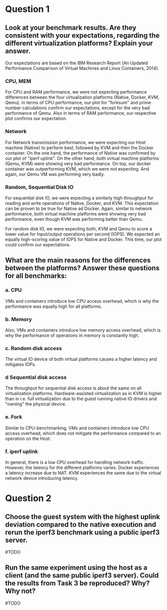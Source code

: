 # Question 1
## Look at your benchmark results. Are they consistent with your expectations, regarding the different virtualization platforms? Explain your answer. 

Our expectations are based on the IBM Research Report (An Updated Performance Comparison of Virtual Machines and Linux Containers, 2014).

### CPU, MEM

For CPU and RAM performance, we were not expecting performance differences between the four virtualization platforms (Native, Docker, KVM, Qemu). In terms of CPU performance, our plot for "forksum" and prime number calculations confirm our expectations, except for the very bad performance of Qemu. Also in terms of RAM performance, our respective plot confirms our expectation.

### Network 

For Network transmission performance, we were expecting our Host machine (Native) to perform best, followed by KVM and then the Docker container. On the one hand, the performance of Native was confirmed by our plot of "iperf uplink". On the other hand, both virtual machine platforms (Qemu, KVM) were showing very bad performance. On top, our docker container was outperforming KVM, which we were not expecting. And again, our Qemu VM was performing very badly.

### Random, Sequential Disk IO

For sequential disk IO, we were expecting a similarly high throughput for reading and write operations of Native, Docker, and KVM. This expectation can be proven to be true for Native ad Docker. Again, similar to network performance, both virtual machine platforms were showing very bad performance, even though KVM was performing better than Qemu.

For random disk IO, we were expecting both, KVM and Qemu to score a lower value for Input/output operations per second (IOPS). We expected an equally high-scoring value of IOPS for Native and Docker. This time, our plot could confirm our expectations.

## What are the main reasons for the differences between the platforms? Answer these questions for all benchmarks:

### a. CPU
VMs and containers introduce low CPU access overhead, which is why the performance was equally high for all platforms.
### b. Memory
Also, VMs and containers introduce low memory access overhead, which is why the performance of operations in memory is constantly high.
### c. Random disk access
The virtual IO device of both virtual platforms causes a higher latency and mitigates IOPs.
### d Sequential disk access
The throughput for sequential disk access is about the same on all virtualization platforms. Hardware-assisted virtualization as in KVM is higher than in i.e. full virtualization due to the guest running native IO drivers and "owning" the physical device.
### e. Fork
Similar to CPU-benchmarking, VMs and containers introduce low CPU access overhead, which does not mitigate the performance compared to an operation on the Host.
### f. iperf uplink
In general, there is a low CPU overhead for handling network traffic. However, the latency for the different platforms varies. Docker experiences a latency increase due to NAT. KVM experiences the same due to the virtual network device introducing latency.

# Question 2
## Choose the guest system with the highest uplink deviation compared to the native execution and rerun the iperf3 benchmark using a public iperf3 server.
#TODO
## Run the same experiment using the host as a client (and the same public iperf3 server). Could the results from Task 3 be reproduced? Why? Why not?
#TODO
